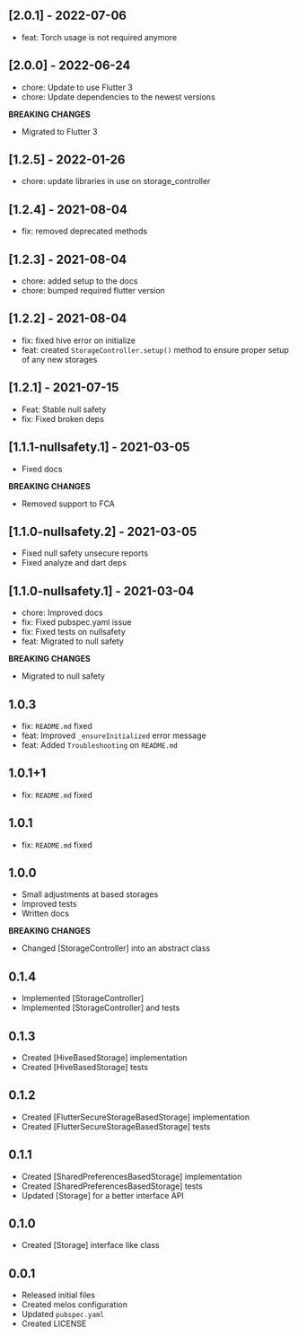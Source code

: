 ## [2.0.1] - 2022-07-06
- feat: Torch usage is not required anymore

## [2.0.0] - 2022-06-24
- chore: Update to use Flutter 3
- chore: Update dependencies to the newest versions

**BREAKING CHANGES**
- Migrated to Flutter 3

## [1.2.5] - 2022-01-26
- chore: update libraries in use on storage_controller

## [1.2.4] - 2021-08-04
- fix: removed deprecated methods

## [1.2.3] - 2021-08-04
- chore: added setup to the docs
- chore: bumped required flutter version

## [1.2.2] - 2021-08-04
- fix: fixed hive error on initialize
- feat: created `StorageController.setup()` method to ensure proper setup of any new storages

## [1.2.1] - 2021-07-15
- Feat: Stable null safety
- fix: Fixed broken deps

## [1.1.1-nullsafety.1] - 2021-03-05
- Fixed docs

**BREAKING CHANGES**
- Removed support to FCA

## [1.1.0-nullsafety.2] - 2021-03-05
- Fixed null safety unsecure reports
- Fixed analyze and dart deps

## [1.1.0-nullsafety.1] - 2021-03-04
- chore: Improved docs
- fix: Fixed pubspec.yaml issue
- fix: Fixed tests on nullsafety
- feat: Migrated to null safety

**BREAKING CHANGES**
- Migrated to null safety

## 1.0.3
- fix: `README.md` fixed
- feat: Improved `_ensureInitialized` error message
- feat: Added `Troubleshooting` on `README.md`

## 1.0.1+1
- fix: `README.md` fixed

## 1.0.1
- fix: `README.md` fixed

## 1.0.0
- Small adjustments at based storages
- Improved tests
- Written docs

**BREAKING CHANGES**
- Changed [StorageController] into an abstract class

## 0.1.4
- Implemented [StorageController]
- Implemented [StorageController] and tests

## 0.1.3
- Created [HiveBasedStorage] implementation
- Created [HiveBasedStorage] tests

## 0.1.2
- Created [FlutterSecureStorageBasedStorage] implementation
- Created [FlutterSecureStorageBasedStorage] tests

## 0.1.1
- Created [SharedPreferencesBasedStorage] implementation
- Created [SharedPreferencesBasedStorage] tests
- Updated [Storage] for a better interface API

## 0.1.0
- Created [Storage] interface like class

## 0.0.1
- Released initial files
- Created melos configuration
- Updated `pubspec.yaml`
- Created LICENSE
